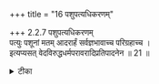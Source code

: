 +++
title = "16 पशुपत्यधिकरणम्"

+++
2.2.7 पशुपत्यधिकरणम्  
पत्युः पशूनां मतम् आदरार्हं सर्वज्ञभावाच्च परिग्रहाच्च ।  
इत्यप्यसत् वेदविरुद्धधर्मपरावरादिप्रतिपादनेन ॥ 21 ॥

<details><summary>टीका</summary>

2.2.7 पशुपत्यधिकरणम् The system of पाशुपत could be considered as a valid one as it has been approved by the sages and, Lord शिव is spoken of as omniscient. This system too is not acceptable, because it is in contradiction with the vedic statements and शिव is spoken as परावर that is, as lower in status to the Supreme Reality, namely, Brahman. (Moreover (He Lord शिव is subject to कर्म only). Notes : 1. BS. II.ii.38.
</details>

